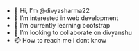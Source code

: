- 👋 Hi, I’m @divyasharma22
- 👀 I’m interested in web development
- 🌱 I’m currently learning bootstrap
- 💞️ I’m looking to collaborate on divyanshu
- 📫 How to reach me i dont know

<!---
divyasharma22/divyasharma22 is a ✨ special ✨ repository because its `README.md` (this file) appears on your GitHub profile.
You can click the Preview link to take a look at your changes.
--->
